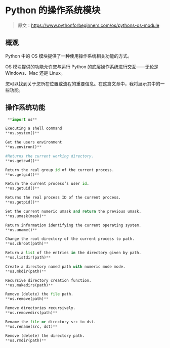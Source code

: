 # Python 的操作系统模块

> 原文：<https://www.pythonforbeginners.com/os/pythons-os-module>

## 概观

Python 中的 OS 模块提供了一种使用操作系统相关功能的方式。

OS 模块提供的功能允许您与运行 Python 的底层操作系统进行交互——无论是 Windows、Mac 还是 Linux。

您可以找到关于您所在位置或流程的重要信息。在这篇文章中，我将展示其中的一些功能。

## 操作系统功能

```py
 **import os**

Executing a shell command
**os.system()**    

Get the users environment 
**os.environ()**   

#Returns the current working directory.
**os.getcwd()**   

Return the real group id of the current process.
**os.getgid()**       

Return the current process’s user id.
**os.getuid()**    

Returns the real process ID of the current process.
**os.getpid()**     

Set the current numeric umask and return the previous umask.
**os.umask(mask)**   

Return information identifying the current operating system.
**os.uname()**     

Change the root directory of the current process to path.
**os.chroot(path)**   

Return a list of the entries in the directory given by path.
**os.listdir(path)** 

Create a directory named path with numeric mode mode.
**os.mkdir(path)**    

Recursive directory creation function.
**os.makedirs(path)**  

Remove (delete) the file path.
**os.remove(path)**    

Remove directories recursively.
**os.removedirs(path)** 

Rename the file or directory src to dst.
**os.rename(src, dst)**  

Remove (delete) the directory path.
**os.rmdir(path)** 
```